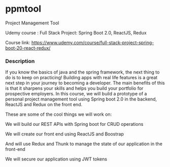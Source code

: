 # ppmtool

Project Management Tool

Udemy course : Full Stack Project: Spring Boot 2.0, ReactJS, Redux

Course link: https://www.udemy.com/course/full-stack-project-spring-boot-20-react-redux/

### Description

If you know the basics of java and the spring framework, the next thing to do is to keep on practicing! Building apps with real life features is a great next step in your journey to becoming a developer. The main benefits of this is that it sharpens your skills and helps you build your portfolio for prospective employers. In this course, we will build a prototype of a personal project management tool using Spring boot 2.0 in the backend, ReactJS and Redux on the front end.

These are some of the cool things we will work on:

We will build our REST APIs with Spring boot for CRUD operations

We will create our front end using ReactJS and Boostrap

And will use Redux and Thunk to manage the state of our application in the front-end

We will secure our application using JWT tokens
